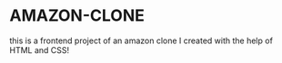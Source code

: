 # AMAZON-CLONE
this is a frontend project of an amazon clone I created with the help of HTML and CSS!
